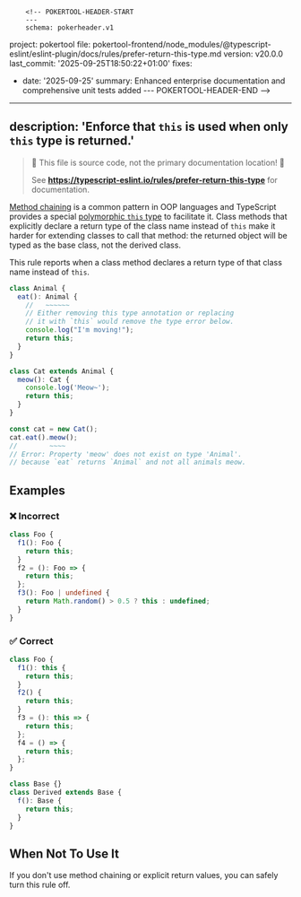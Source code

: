         <!-- POKERTOOL-HEADER-START
        ---
        schema: pokerheader.v1
project: pokertool
file: pokertool-frontend/node_modules/@typescript-eslint/eslint-plugin/docs/rules/prefer-return-this-type.md
version: v20.0.0
last_commit: '2025-09-25T18:50:22+01:00'
fixes:
- date: '2025-09-25'
  summary: Enhanced enterprise documentation and comprehensive unit tests added
        ---
        POKERTOOL-HEADER-END -->
---
description: 'Enforce that `this` is used when only `this` type is returned.'
---

> 🛑 This file is source code, not the primary documentation location! 🛑
>
> See **https://typescript-eslint.io/rules/prefer-return-this-type** for documentation.

[Method chaining](https://en.wikipedia.org/wiki/Method_chaining) is a common pattern in OOP languages and TypeScript provides a special [polymorphic `this` type](https://www.typescriptlang.org/docs/handbook/2/classes.html#this-types) to facilitate it.
Class methods that explicitly declare a return type of the class name instead of `this` make it harder for extending classes to call that method: the returned object will be typed as the base class, not the derived class.

This rule reports when a class method declares a return type of that class name instead of `this`.

```ts
class Animal {
  eat(): Animal {
    //   ~~~~~~
    // Either removing this type annotation or replacing
    // it with `this` would remove the type error below.
    console.log("I'm moving!");
    return this;
  }
}

class Cat extends Animal {
  meow(): Cat {
    console.log('Meow~');
    return this;
  }
}

const cat = new Cat();
cat.eat().meow();
//        ~~~~
// Error: Property 'meow' does not exist on type 'Animal'.
// because `eat` returns `Animal` and not all animals meow.
```

## Examples

<!--tabs-->

### ❌ Incorrect

```ts
class Foo {
  f1(): Foo {
    return this;
  }
  f2 = (): Foo => {
    return this;
  };
  f3(): Foo | undefined {
    return Math.random() > 0.5 ? this : undefined;
  }
}
```

### ✅ Correct

```ts
class Foo {
  f1(): this {
    return this;
  }
  f2() {
    return this;
  }
  f3 = (): this => {
    return this;
  };
  f4 = () => {
    return this;
  };
}

class Base {}
class Derived extends Base {
  f(): Base {
    return this;
  }
}
```

## When Not To Use It

If you don't use method chaining or explicit return values, you can safely turn this rule off.
